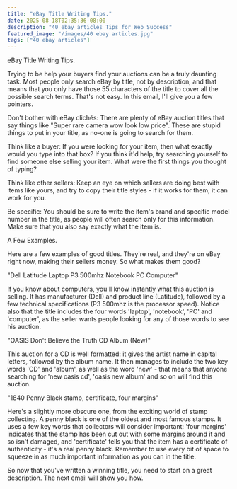 ```yaml
---
title: "eBay Title Writing Tips."
date: 2025-08-18T02:35:36-08:00
description: "40 ebay articles Tips for Web Success"
featured_image: "/images/40 ebay articles.jpg"
tags: ["40 ebay articles"]
---
```


eBay Title Writing Tips.

Trying to be help your buyers find your auctions can be a truly daunting task. Most people only search eBay by title, not by description, and that means that you only have those 55 characters of the title to cover all the possible search terms. That's not easy. In this email, I'll give you a few pointers.

Don't bother with eBay clichés: There are plenty of eBay auction titles that say things like "Super rare camera wow look low price". These are stupid things to put in your title, as no-one is going to search for them.

Think like a buyer: If you were looking for your item, then what exactly would you type into that box? If you think it'd help, try searching yourself to find someone else selling your item. What were the first things you thought of typing?

Think like other sellers: Keep an eye on which sellers are doing best with items like yours, and try to copy their title styles - if it works for them, it can work for you.

Be specific: You should be sure to write the item's brand and specific model number in the title, as people will often search only for this information. Make sure that you also say exactly what the item is.

A Few Examples.

Here are a few examples of good titles. They're real, and they're on eBay right now, making their sellers money. So what makes them good?

"Dell Latitude Laptop P3 500mhz Notebook PC Computer"

If you know about computers, you'll know instantly what this auction is selling. It has manufacturer (Dell) and product line (Latitude), followed by a few technical specifications (P3 500mhz is the processor speed). Notice also that the title includes the four words 'laptop', 'notebook', 'PC' and 'computer', as the seller wants people looking for any of those words to see his auction.

"OASIS Don't Believe the Truth CD Album (New)"

This auction for a CD is well formatted: it gives the artist name in capital letters, followed by the album name. It then manages to include the two key words 'CD' and 'album', as well as the word 'new' - that means that anyone searching for 'new oasis cd', 'oasis new album' and so on will find this auction.

"1840 Penny Black stamp, certificate, four margins"

Here's a slightly more obscure one, from the exciting world of stamp collecting. A penny black is one of the oldest and most famous stamps. It uses a few key words that collectors will consider important: 'four margins' indicates that the stamp has been cut out with some margins around it and so isn't damaged, and 'certificate' tells you that the item has a certificate of authenticity - it's a real penny black. Remember to use every bit of space to squeeze in as much important information as you can in the title.

So now that you've written a winning title, you need to start on a great description. The next email will show you how.

